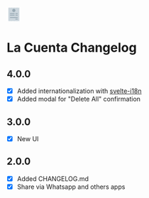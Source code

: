 <img alt="La Cuenta" src="https://raw.githubusercontent.com/agustinl/cuentas-claras/develop/static/favicon-32x32.png">

# La Cuenta Changelog

## 4.0.0
- [x] Added internationalization with [svelte-i18n](https://github.com/kaisermann/svelte-i18n)
- [x] Added modal for "Delete All" confirmation

## 3.0.0
- [x] New UI

## 2.0.0
- [x] Added CHANGELOG.md
- [X] Share via Whatsapp and others apps